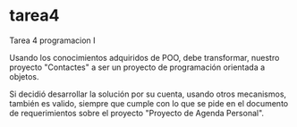 # tarea4
Tarea 4 programacion I 

Usando los conocimientos adquiridos de POO, debe transformar, nuestro proyecto "Contactes" a ser un proyecto de programación orientada a objetos.

Si decidió desarrollar la solución por su cuenta, usando otros mecanismos, también es valido, siempre que cumple con lo que se pide en el documento de requerimientos sobre el proyecto "Proyecto de Agenda Personal".
